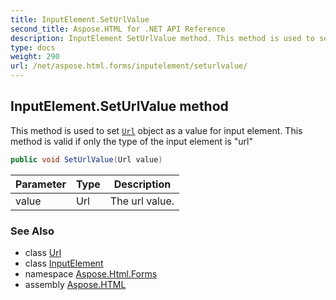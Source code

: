 ```yaml
---
title: InputElement.SetUrlValue
second_title: Aspose.HTML for .NET API Reference
description: InputElement SetUrlValue method. This method is used to set Url object as a value for input element. This method is valid if only the type of the input element is url
type: docs
weight: 290
url: /net/aspose.html.forms/inputelement/seturlvalue/
---
```

## InputElement.SetUrlValue method

This method is used to set [`Url`](../../../aspose.html/url/) object as a value for input element. This method is valid if only the type of the input element is "url"

```csharp
public void SetUrlValue(Url value)
```

| Parameter | Type | Description |
| --- | --- | --- |
| value | Url | The url value. |

### See Also

* class [Url](../../../aspose.html/url/)
* class [InputElement](../)
* namespace [Aspose.Html.Forms](../../../aspose.html.forms/)
* assembly [Aspose.HTML](../../../)
